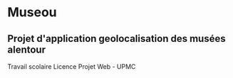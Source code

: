 # Museou
## Projet d'application geolocalisation des musées alentour
Travail scolaire Licence Projet Web - UPMC


